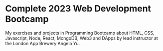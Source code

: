 # Complete 2023 Web Development Bootcamp
 My exercises and projects in Programming Bootcamp about HTML, CSS, Javascript, Node, React, MongoDB, Web3 and DApps by lead instructor at the London App Brewery Angela Yu.
